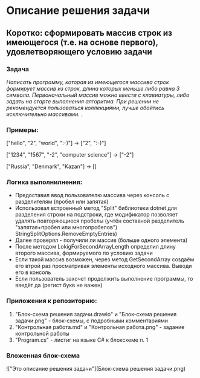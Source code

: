 # Описание решения задачи

## Коротко: сформировать массив строк из имеющегося (т.е. на основе первого), удовлетворяющего условию задачи

### **Задача**
*Написать программу, которая из имеющегося массива строк формирует массив из строк, длина которых меньше либо равна 3 символа. Первоначальный массив можно ввести с клавиатуры, либо задать на старте выполнения алгоритма. При решении не рекомендуется пользоваться коллекциями, лучше обойтись исключительно массивами.*
.
### **Примеры**:
["hello", "2", "world", ":-)"] -> ["2", ":-)"]

["1234", "1567", "-2", "computer science"] -> ["-2"]

["Russia", "Denmark", "Kazan"] -> []

### **Логика выполнилнения**:
* Предоставил ввод пользователю массива через консоль с разделителям (пробел или запятая)
* Использовал встроенный метод "Split" библиотеки dotnet для разделения строки на подстроки, где модификатор позволяет удалять повторяющиеся пробелы (учтён составной разделитель "запятая+пробел или многопробелов") StringSplitOptions.RemoveEmptyEntries)
* Далее проверял - получили ли массив (больше одного элемента)
* После методом LokigForSecondArrayLength определил длину второго массива, формируемого по условию задачи
* Если такой массив возможен, через метод GetSecondArray создаём его втрой раз просматривая элементы исходного массива. Выводи его в консоль
* Если пользователь захочет продолжить выполнение программы, то введёт да (регист букв не важен) 

### **Приложения к репозиторию**:

1. "Блок-схема решения задачи.drawio" и "Блок-схема решения задачи.png" - блок-схемы, с подробными комментариями
2. "Контрольная работа.md" и "Контрольная работа.png" - задание контрольной работы
3. "Program.cs" - листиг на языке C# к блоксхеме п. 1

### Вложенная блок-схема

!["Это описание решения задачи"](Блок-схема решения задачи.png)
